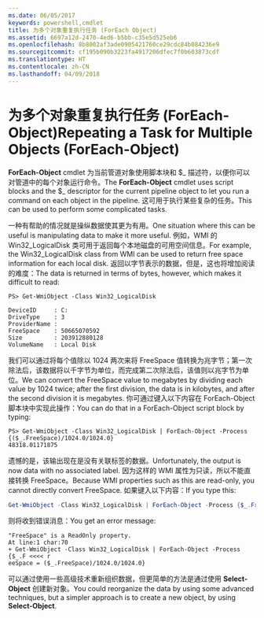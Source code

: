 ```yaml
---
ms.date: 06/05/2017
keywords: powershell,cmdlet
title: 为多个对象重复执行任务 (ForEach Object)
ms.assetid: 6697a12d-2470-4ed6-b5bb-c35e5d525eb6
ms.openlocfilehash: 8b8002af3ade0905421760ce29cdc84b084236e9
ms.sourcegitcommit: cf195b090b3223fa4917206dfec7f0b603873cdf
ms.translationtype: HT
ms.contentlocale: zh-CN
ms.lasthandoff: 04/09/2018
---
```

# <a name="repeating-a-task-for-multiple-objects-foreach-object"></a><span data-ttu-id="bd9fe-103">为多个对象重复执行任务 (ForEach-Object)</span><span class="sxs-lookup"><span data-stu-id="bd9fe-103">Repeating a Task for Multiple Objects (ForEach-Object)</span></span>

<span data-ttu-id="bd9fe-104">**ForEach-Object** cmdlet 为当前管道对象使用脚本块和 $_ 描述符，以便你可以对管道中的每个对象运行命令。</span><span class="sxs-lookup"><span data-stu-id="bd9fe-104">The **ForEach-Object** cmdlet uses script blocks and the $_ descriptor for the current pipeline object to let you run a command on each object in the pipeline.</span></span> <span data-ttu-id="bd9fe-105">这可用于执行某些复杂的任务。</span><span class="sxs-lookup"><span data-stu-id="bd9fe-105">This can be used to perform some complicated tasks.</span></span>

<span data-ttu-id="bd9fe-106">一种有帮助的情况就是操纵数据使其更为有用。</span><span class="sxs-lookup"><span data-stu-id="bd9fe-106">One situation where this can be useful is manipulating data to make it more useful.</span></span> <span data-ttu-id="bd9fe-107">例如，WMI 的 Win32_LogicalDisk 类可用于返回每个本地磁盘的可用空间信息。</span><span class="sxs-lookup"><span data-stu-id="bd9fe-107">For example, the Win32_LogicalDisk class from WMI can be used to return free space information for each local disk.</span></span> <span data-ttu-id="bd9fe-108">返回以字节表示的数据，但是，这也将增加阅读的难度：</span><span class="sxs-lookup"><span data-stu-id="bd9fe-108">The data is returned in terms of bytes, however, which makes it difficult to read:</span></span>

```
PS> Get-WmiObject -Class Win32_LogicalDisk

DeviceID     : C:
DriveType    : 3
ProviderName :
FreeSpace    : 50665070592
Size         : 203912880128
VolumeName   : Local Disk
```

<span data-ttu-id="bd9fe-109">我们可以通过将每个值除以 1024 两次来将 FreeSpace 值转换为兆字节；第一次除法后，该数据将以千字节为单位，而完成第二次除法后，该值则以兆字节为单位。</span><span class="sxs-lookup"><span data-stu-id="bd9fe-109">We can convert the FreeSpace value to megabytes by dividing each value by 1024 twice; after the first division, the data is in kilobytes, and after the second division it is megabytes.</span></span> <span data-ttu-id="bd9fe-110">你可通过键入以下内容在 ForEach-Object 脚本块中实现此操作：</span><span class="sxs-lookup"><span data-stu-id="bd9fe-110">You can do that in a ForEach-Object script block by typing:</span></span>

```
PS> Get-WmiObject -Class Win32_LogicalDisk | ForEach-Object -Process {($_.FreeSpace)/1024.0/1024.0}
48318.01171875
```

<span data-ttu-id="bd9fe-111">遗憾的是，该输出现在是没有关联标签的数据。</span><span class="sxs-lookup"><span data-stu-id="bd9fe-111">Unfortunately, the output is now data with no associated label.</span></span> <span data-ttu-id="bd9fe-112">因为这样的 WMI 属性为只读，所以不能直接转换 FreeSpace。</span><span class="sxs-lookup"><span data-stu-id="bd9fe-112">Because WMI properties such as this are read-only, you cannot directly convert FreeSpace.</span></span> <span data-ttu-id="bd9fe-113">如果键入以下内容：</span><span class="sxs-lookup"><span data-stu-id="bd9fe-113">If you type this:</span></span>

```powershell
Get-WmiObject -Class Win32_LogicalDisk | ForEach-Object -Process {$_.FreeSpace = ($_.FreeSpace)/1024.0/1024.0}
```

<span data-ttu-id="bd9fe-114">则将收到错误消息：</span><span class="sxs-lookup"><span data-stu-id="bd9fe-114">You get an error message:</span></span>

```output
"FreeSpace" is a ReadOnly property.
At line:1 char:70
+ Get-WmiObject -Class Win32_LogicalDisk | ForEach-Object -Process {$_.F <<<< r
eeSpace = ($_.FreeSpace)/1024.0/1024.0}
```

<span data-ttu-id="bd9fe-115">可以通过使用一些高级技术重新组织数据，但更简单的方法是通过使用 **Select-Object** 创建新对象。</span><span class="sxs-lookup"><span data-stu-id="bd9fe-115">You could reorganize the data by using some advanced techniques, but a simpler approach is to create a new object, by using **Select-Object**.</span></span>